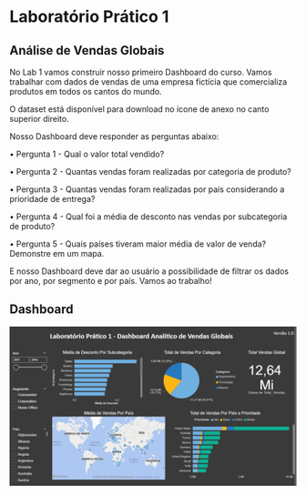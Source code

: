 # Laboratório Prático 1

## Análise de Vendas Globais

No Lab 1 vamos construir nosso primeiro Dashboard do curso. Vamos trabalhar com
dados de vendas de uma empresa fictícia que comercializa produtos em todos os cantos do
mundo.

O dataset está disponível para download no ícone de anexo
no canto superior direito.

Nosso Dashboard deve responder as perguntas abaixo:

• Pergunta 1 - Qual o valor total vendido?

• Pergunta 2 - Quantas vendas foram realizadas por categoria de produto?

• Pergunta 3 - Quantas vendas foram realizadas por país considerando a prioridade de
entrega?

• Pergunta 4 - Qual foi a média de desconto nas vendas por subcategoria de produto?

• Pergunta 5 - Quais países tiveram maior média de valor de venda? Demonstre em um
mapa.

E nosso Dashboard deve dar ao usuário a possibilidade de filtrar os dados por ano, por
segmento e por país. Vamos ao trabalho!

## Dashboard


![](imagem.png)